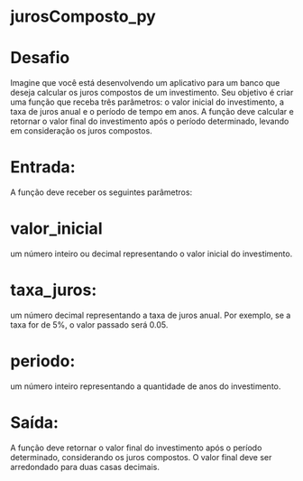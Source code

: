 # jurosComposto_py

# Desafio
Imagine que você está desenvolvendo um aplicativo para um banco que deseja calcular os juros compostos de um investimento. Seu objetivo é criar uma função que receba três parâmetros: o valor inicial do investimento, a taxa de juros anual e o período de tempo em anos. A função deve calcular e retornar o valor final do investimento após o período determinado, levando em consideração os juros compostos.

# Entrada:
A função deve receber os seguintes parâmetros:

# valor_inicial
um número inteiro ou decimal representando o valor inicial do investimento.

# taxa_juros:
um número decimal representando a taxa de juros anual. Por exemplo, se a taxa for de 5%, o valor passado será 0.05.

# periodo:
um número inteiro representando a quantidade de anos do investimento.

# Saída:
A função deve retornar o valor final do investimento após o período determinado, considerando os juros compostos. O valor final deve ser arredondado para duas casas decimais.

